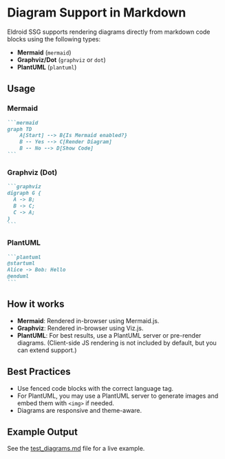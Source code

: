# Diagram Support in Markdown

Eldroid SSG supports rendering diagrams directly from markdown code blocks using the following types:

- **Mermaid** (`mermaid`)
- **Graphviz/Dot** (`graphviz` or `dot`)
- **PlantUML** (`plantuml`)

## Usage

### Mermaid
````markdown
```mermaid
graph TD
    A[Start] --> B{Is Mermaid enabled?}
    B -- Yes --> C[Render Diagram]
    B -- No --> D[Show Code]
```
````

### Graphviz (Dot)
````markdown
```graphviz
digraph G {
  A -> B;
  B -> C;
  C -> A;
}
```
````

### PlantUML
````markdown
```plantuml
@startuml
Alice -> Bob: Hello
@enduml
```
````

## How it works
- **Mermaid**: Rendered in-browser using Mermaid.js.
- **Graphviz**: Rendered in-browser using Viz.js.
- **PlantUML**: For best results, use a PlantUML server or pre-render diagrams. (Client-side JS rendering is not included by default, but you can extend support.)

## Best Practices
- Use fenced code blocks with the correct language tag.
- For PlantUML, you may use a PlantUML server to generate images and embed them with `<img>` if needed.
- Diagrams are responsive and theme-aware.

## Example Output
See the [test_diagrams.md](../content/blog/test_diagrams.md) file for a live example.
